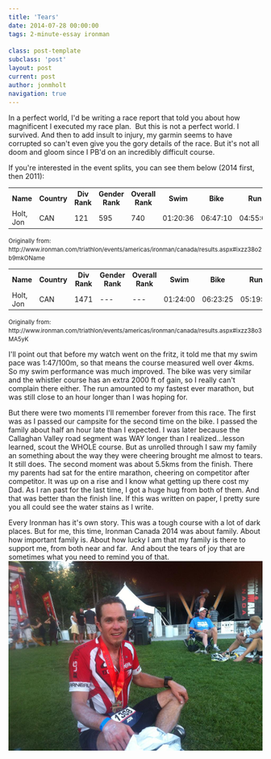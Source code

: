 ```yaml
---
title: 'Tears'
date: 2014-07-28 00:00:00 
tags: 2-minute-essay ironman

class: post-template
subclass: 'post'
layout: post
current: post
author: jonmholt
navigation: true
---
```

In a perfect world, I'd be writing a race report that told you about how magnificent I executed my race plan. &nbsp;But this is not a perfect world. I survived. And then to add insult to injury, my garmin seems to have corrupted so can't even give you the gory details of the race. But it's not all doom and gloom since I PB'd on an incredibly difficult course.

If you're interested in the event splits, you can see them below (2014 first, then 2011):

<table>
<tr><th>Name</th><th>Country</th><th>Div Rank</th><th>Gender Rank</th><th>Overall Rank</th><th>Swim</th><th>Bike</th><th>Run</th><th>Finish</th><th>Points</th></tr>
<tr><td>Holt, Jon</td><td>CAN</td><td>121</td><td>595</td><td>740</td><td>01:20:36</td><td>06:47:10</td><td>04:55:06</td><td>13:13:12</td><td>2257</td></tr></table><small>Originally from: http://www.ironman.com/triathlon/events/americas/ironman/canada/results.aspx#ixzz38o2b9mkOName</small> 

<table>
<tr><th>Name</th><th>Country</th><th>Div Rank</th><th>Gender Rank</th><th>Overall Rank</th><th>Swim</th><th>Bike</th><th>Run</th><th>Finish</th><th>Points</th></tr>
<tr><td>Holt, Jon</td><td>CAN</td><td>1471</td><td>---</td><td>---</td><td>01:24:00</td><td>06:23:25</td><td>05:19:21</td><td>13:23:34</td><td>---</td></tr></table><small>Originally from: http://www.ironman.com/triathlon/events/americas/ironman/canada/results.aspx#ixzz38o3MA5yK</small>

I'll point out that before my watch went on the fritz, it told me that my swim pace was 1:47/100m, so that means the course measured well over 4kms. So my swim performance was much improved. The bike was very similar and the whistler course has an extra 2000 ft of gain, so I really can't complain there either. The run amounted to my fastest ever marathon, but was still close to an hour longer than I was hoping for. 

But there were two moments I'll remember forever from this race. The first was as I passed our campsite for the second time on the bike. I passed the family about half an hour late than I expected. I was later because the Callaghan Valley road segment was WAY longer than I realized...lesson learned, scout the WHOLE course. But as unrolled through I saw my family an something about the way they were cheering brought me almost to tears. It still does. The second moment was about 5.5kms from the finish. There my parents had sat for the entire marathon, cheering on competitor after competitor. It was up on a rise and I know what getting up there cost my Dad. As I ran past for the last time, I got a huge hug from both of them. And that was better than the finish line. If this was written on paper, I pretty sure you all could see the water stains as I write. 

Every Ironman has it's own story. This was a tough course with a lot of dark places. But for me, this time, Ironman Canada 2014 was about family. About how important family is. About how lucky I am that my family is there to support me, from both near and far.  And about the tears of joy that are sometimes what you need to remind you of that. 
![](/content/images/2014/Aug/10527596_855688241125252_4148349096883429767_n.jpg)
